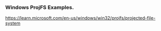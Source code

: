 ### Windows ProjFS Examples.


https://learn.microsoft.com/en-us/windows/win32/projfs/projected-file-system

